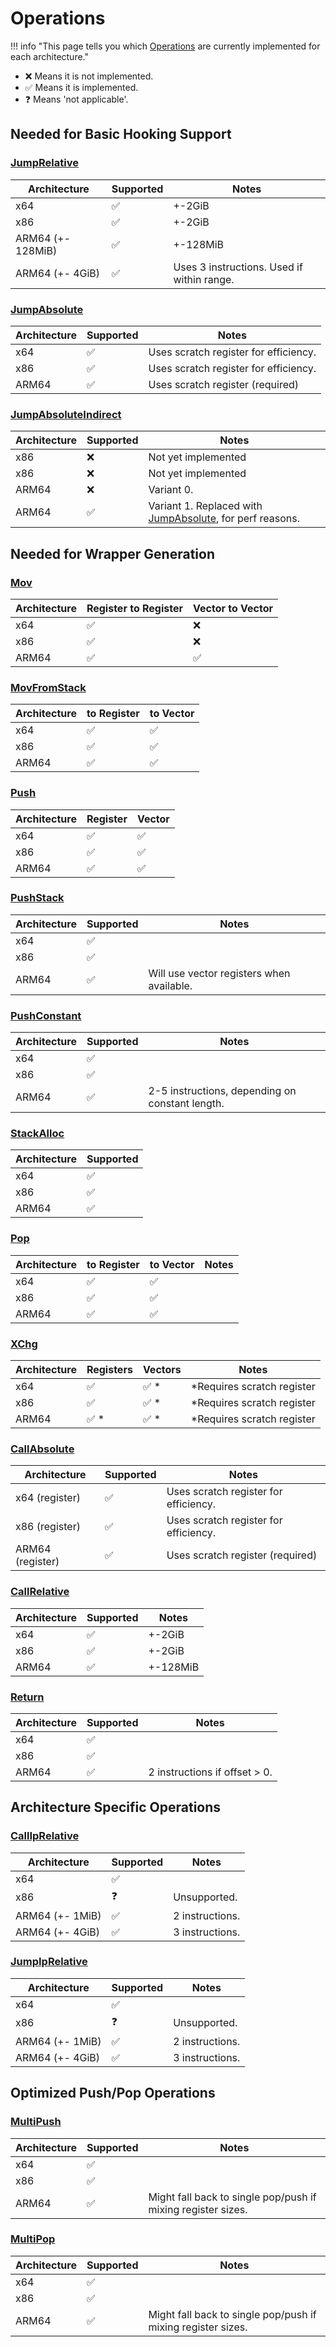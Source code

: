 # Operations

!!! info "This page tells you which [Operations](./operations.md) are currently implemented for each architecture."

- ❌ Means it is not implemented.
- ✅ Means it is implemented.
- ❓ Means 'not applicable'.

## Needed for Basic Hooking Support

### [JumpRelative](./operations.md#jumprelative)

| Architecture      | Supported | Notes                                      |
| ----------------- | --------- | ------------------------------------------ |
| x64               | ✅         | +-2GiB                                     |
| x86               | ✅         | +-2GiB                                     |
| ARM64 (+- 128MiB) | ✅         | +-128MiB                                   |
| ARM64 (+- 4GiB)   | ✅         | Uses 3 instructions. Used if within range. |

### [JumpAbsolute](./operations.md#jumpabsolute)

| Architecture | Supported | Notes                                 |
| ------------ | --------- | ------------------------------------- |
| x64          | ✅         | Uses scratch register for efficiency. |
| x86          | ✅         | Uses scratch register for efficiency. |
| ARM64        | ✅         | Uses scratch register (required)      |

### [JumpAbsoluteIndirect](./operations.md#jumpabsoluteindirect)

| Architecture | Supported | Notes                                                                     |
| ------------ | --------- | ------------------------------------------------------------------------- |
| x86          | ❌         | Not yet implemented                                                       |
| x86          | ❌         | Not yet implemented                                                       |
| ARM64        | ❌         | Variant 0.                                                                |
| ARM64        | ✅         | Variant 1. Replaced with [JumpAbsolute](#jumpabsolute), for perf reasons. |

## Needed for Wrapper Generation

### [Mov](./operations.md#mov)  

| Architecture | Register to Register | Vector to Vector |
| ------------ | -------------------- | ---------------- |
| x64          | ✅                    | ❌                |
| x86          | ✅                    | ❌                |
| ARM64        | ✅                    | ✅                |

### [MovFromStack](./operations.md#movfromstack)

| Architecture | to Register | to Vector |
| ------------ | ----------- | --------- |
| x64          | ✅           | ✅         |
| x86          | ✅           | ✅         |
| ARM64        | ✅           | ✅         |

### [Push](./operations.md#push)

| Architecture | Register | Vector |
| ------------ | -------- | ------ |
| x64          | ✅        | ✅      |
| x86          | ✅        | ✅      |
| ARM64        | ✅        | ✅      |

### [PushStack](./operations.md#pushstack)

| Architecture | Supported | Notes                                     |
| ------------ | --------- | ----------------------------------------- |
| x64          | ✅         |                                           |
| x86          | ✅         |                                           |
| ARM64        | ✅         | Will use vector registers when available. |

### [PushConstant](./operations.md#pushconstant)

| Architecture | Supported | Notes                                           |
| ------------ | --------- | ----------------------------------------------- |
| x64          | ✅         |                                                 |
| x86          | ✅         |                                                 |
| ARM64        | ✅         | 2-5 instructions, depending on constant length. |

### [StackAlloc](./operations.md#stackalloc)

| Architecture | Supported |
| ------------ | --------- |
| x64          | ✅         |
| x86          | ✅         |
| ARM64        | ✅         |

### [Pop](./operations.md#pop)

| Architecture | to Register | to Vector | Notes |
| ------------ | ----------- | --------- | ----- |
| x64          | ✅           | ✅         |       |
| x86          | ✅           | ✅         |       |
| ARM64        | ✅           | ✅         |       |

### [XChg](./operations.md#xchg)

| Architecture | Registers | Vectors | Notes                      |
| ------------ | --------- | ------- | -------------------------- |
| x64          | ✅         | ✅ *     | *Requires scratch register |
| x86          | ✅         | ✅ *     | *Requires scratch register |
| ARM64        | ✅ *       | ✅ *     | *Requires scratch register |

### [CallAbsolute](./operations.md#callabsolute)

| Architecture     | Supported | Notes                                 |
| ---------------- | --------- | ------------------------------------- |
| x64 (register)   | ✅         | Uses scratch register for efficiency. |
| x86 (register)   | ✅         | Uses scratch register for efficiency. |
| ARM64 (register) | ✅         | Uses scratch register (required)      |

### [CallRelative](./operations.md#callrelative)

| Architecture | Supported | Notes    |
| ------------ | --------- | -------- |
| x64          | ✅         | +-2GiB   |
| x86          | ✅         | +-2GiB   |
| ARM64        | ✅         | +-128MiB |

### [Return](./operations.md#return)

| Architecture | Supported | Notes                         |
| ------------ | --------- | ----------------------------- |
| x64          | ✅         |                               |
| x86          | ✅         |                               |
| ARM64        | ✅         | 2 instructions if offset > 0. |

## Architecture Specific Operations

### [CallIpRelative](./operations.md#calliprelative)

| Architecture    | Supported | Notes           |
| --------------- | --------- | --------------- |
| x64             | ✅         |                 |
| x86             | ❓         | Unsupported.    |
| ARM64 (+- 1MiB) | ✅         | 2 instructions. |
| ARM64 (+- 4GiB) | ✅         | 3 instructions. |

### [JumpIpRelative](./operations.md#jumpiprelative)

| Architecture    | Supported | Notes           |
| --------------- | --------- | --------------- |
| x64             | ✅         |                 |
| x86             | ❓         | Unsupported.    |
| ARM64 (+- 1MiB) | ✅         | 2 instructions. |
| ARM64 (+- 4GiB) | ✅         | 3 instructions. |

## Optimized Push/Pop Operations

### [MultiPush](./operations.md#multipush)

| Architecture | Supported | Notes                                                        |
| ------------ | --------- | ------------------------------------------------------------ |
| x64          | ✅         |                                                              |
| x86          | ✅         |                                                              |
| ARM64        | ✅         | Might fall back to single pop/push if mixing register sizes. |

### [MultiPop](./operations.md#multipop)

| Architecture | Supported | Notes                                                        |
| ------------ | --------- | ------------------------------------------------------------ |
| x64          | ✅         |                                                              |
| x86          | ✅         |                                                              |
| ARM64        | ✅         | Might fall back to single pop/push if mixing register sizes. |